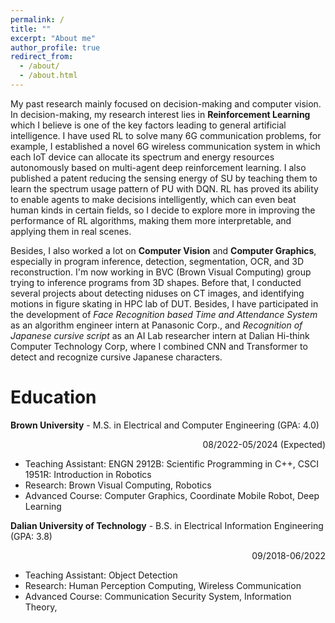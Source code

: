 ```yaml
---
permalink: /
title: ""
excerpt: "About me"
author_profile: true
redirect_from: 
  - /about/
  - /about.html
---
```


My past research mainly focused on decision-making and computer vision. In decision-making, my research interest lies in **Reinforcement Learning** which I believe is one of the key factors leading to general artificial intelligence. I have used RL to solve many 6G communication problems, for example, I established a novel 6G wireless communication system in which each IoT device can allocate its spectrum and energy resources autonomously based on multi-agent deep reinforcement learning. I also published a patent reducing the sensing energy of SU by teaching them to learn the spectrum usage pattern of PU with DQN. RL has proved its ability to enable agents to make decisions intelligently, which can even beat human kinds in certain fields, so I decide to explore more in improving the performance of RL algorithms, making them more interpretable, and applying them in real scenes.

Besides, I also worked a lot on **Computer Vision** and **Computer Graphics**, especially in program inference, detection, segmentation, OCR, and 3D reconstruction. I'm now working in BVC (Brown Visual Computing) group trying to inference programs from 3D shapes. Before that, I conducted several projects about detecting niduses on CT images, and identifying motions in figure skating in HPC lab of DUT. Besides, I have participated in the development of *Face Recognition based Time and Attendance System* as an algorithm engineer intern at Panasonic Corp., and *Recognition of Japanese cursive script* as an AI Lab researcher intern at Dalian Hi-think Computer Technology Corp, where I combined CNN and Transformer to detect and recognize cursive Japanese characters.

Education
======
**Brown University** - M.S. in Electrical and Computer Engineering (GPA: 4.0)
<p align="right">08/2022-05/2024 (Expected)</p>

- Teaching Assistant: ENGN 2912B: Scientific Programming in C++, CSCI 1951R: Introduction in Robotics
- Research: Brown Visual Computing, Robotics
- Advanced Course: Computer Graphics, Coordinate Mobile Robot, Deep Learning


**Dalian University of Technology** - B.S. in Electrical Information Engineering (GPA: 3.8)
<p align="right">09/2018-06/2022</p>

- Teaching Assistant: Object Detection
- Research: Human Perception Computing, Wireless Communication
- Advanced Course: Communication Security System, Information Theory, 

